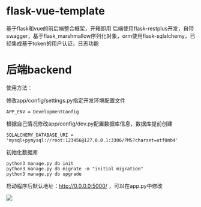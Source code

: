 # flask-vue-template
基于flask和vue的前后端整合框架，开箱即用
后端使用flask-restplus开发，自带swagger，基于flask_marshmallow序列化对象，orm使用flask-sqlalchemy，已经集成基于token的用户认证，日志功能

# 后端backend

使用方法：

修改app/config/settings.py指定开发环境配置文件
```
APP_ENV = DevelopmentConfig
```

根据自己情况修改app/config/dev.py配置数据库信息，数据库提前创建
```
SQLALCHEMY_DATABASE_URI = 'mysql+pymysql://root:123456@127.0.0.1:3306/PMS?charset=utf8mb4'
```

初始化数据库
```
python3 manage.py db init
python3 manage.py db migrate -m "initial migration"
python3 manage.py db upgrade
```

启动程序后默认地址：http://0.0.0.0:5000/ ，可以在app.py中修改

![](https://github.com/fish2018/flask-vue-template/blob/master/img/backend.jpg)
